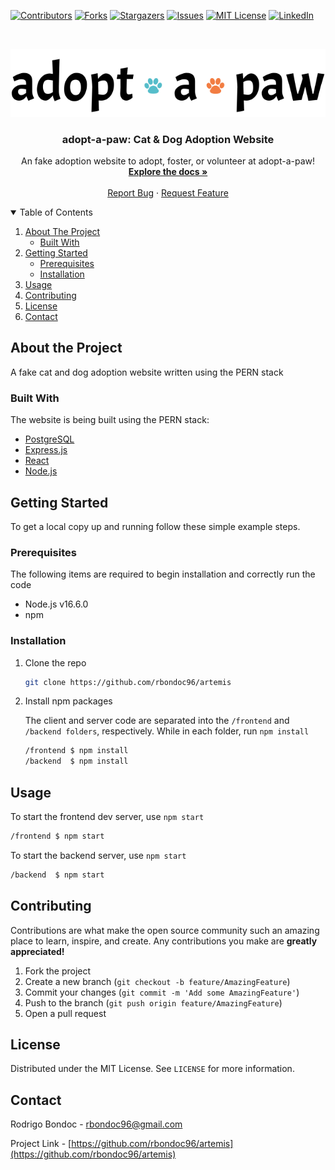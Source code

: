 [![Contributors][contributors-shield]][contributors-url]
[![Forks][forks-shield]][forks-url]
[![Stargazers][stars-shield]][stars-url]
[![Issues][issues-shield]][issues-url]
[![MIT License][license-shield]][license-url]
[![LinkedIn][linkedin-shield]][linkedin-url]

<br />
<p align="center">
  <a href="https://github.com/rbondoc96/artemis">
    <img src="images/logo.svg" alt="Logo">
  </a>

  <h3 align="center">adopt-a-paw: Cat & Dog Adoption Website</h3>

  <p align="center">
    An fake adoption website to adopt, foster, or volunteer at adopt-a-paw!
    <br />
    <a href="https://github.com/rbondoc96/artemis"><strong>Explore the docs »</strong></a>
    <br />
    <br />
    <a href="https://github.com/rbondoc96/artemis/issues">Report Bug</a>
    ·
    <a href="https://github.com/rbondoc96/artemis/issues">Request Feature</a>
  </p>
</p>

<details open="open">
  <summary>Table of Contents</summary>
  <ol>
    <li>
      <a href="#about-the-project">About The Project</a>
      <ul>
        <li><a href="#built-with">Built With</a></li>
      </ul>
    </li>
    <li>
      <a href="#getting-started">Getting Started</a>
      <ul>
        <li><a href="#prerequisites">Prerequisites</a></li>
        <li><a href="#installation">Installation</a></li>
      </ul>
    </li>
    <li><a href="#usage">Usage</a></li>
    <li><a href="#contributing">Contributing</a></li>
    <li><a href="#license">License</a></li>
    <li><a href="#contact">Contact</a></li>
  </ol>
</details>

## About the Project

A fake cat and dog adoption website written using the PERN stack

### Built With
The website is being built using the PERN stack:
* [PostgreSQL](https://www.postgresql.org/)
* [Express.js](https://expressjs.com/)
* [React](https://reactjs.org/)
* [Node.js](https://nodejs.org/)


## Getting Started
To get a local copy up and running follow these simple example steps.

### Prerequisites
The following items are required to begin installation and correctly run the code

* Node.js v16.6.0
* npm


### Installation
1. Clone the repo
    ```bash
    git clone https://github.com/rbondoc96/artemis
    ```

2. Install npm packages

    The client and server code are separated into the `/frontend` and `/backend folders`, respectively. While in each folder, run `npm install`

    ```bash
    /frontend $ npm install
    /backend  $ npm install
    ```

## Usage
To start the frontend dev server, use `npm start`
```bash
/frontend $ npm start
```

To start the backend server, use ```npm start```
```bash
/backend  $ npm start
```

## Contributing

Contributions are what make the open source community such an amazing place to learn, inspire, and create. Any contributions you make are **greatly appreciated!**

1. Fork the project
2. Create a new branch (`git checkout -b feature/AmazingFeature`)
3. Commit your changes (`git commit -m 'Add some AmazingFeature'`)
4. Push to the branch (`git push origin feature/AmazingFeature`)
5. Open a pull request


## License

Distributed under the MIT License. See `LICENSE` for more information.


## Contact

Rodrigo Bondoc - rbondoc96@gmail.com

Project Link - [https://github.com/rbondoc96/artemis](https://github.com/rbondoc96/artemis)

[contributors-shield]: https://img.shields.io/github/contributors/rbondoc96/artemis?style=for-the-badge
[contributors-url]: https://github.com/rbondoc96/artemis/graphs/contributors
[forks-shield]: https://img.shields.io/github/forks/rbondoc96/artemis.svg?style=for-the-badge
[forks-url]: https://github.com/rbondoc96/artemis/network/members
[stars-shield]: https://img.shields.io/github/stars/rbondoc96/artemis.svg?style=for-the-badge
[stars-url]: https://github.com/rbondoc96/artemis/stargazers
[issues-shield]: https://img.shields.io/github/issues/rbondoc96/artemis.svg?style=for-the-badge
[issues-url]: https://github.com/rbondoc96/artemis/issues
[license-shield]: https://img.shields.io/github/license/othneildrew/Best-README-Template.svg?style=for-the-badge
[license-url]: https://github.com/rbondoc96/artemis/blob/dev/LICENSE
[linkedin-shield]: https://img.shields.io/badge/-LinkedIn-black.svg?style=for-the-badge&logo=linkedin&colorB=555
[linkedin-url]: https://www.linkedin.com/in/rbondoc96/